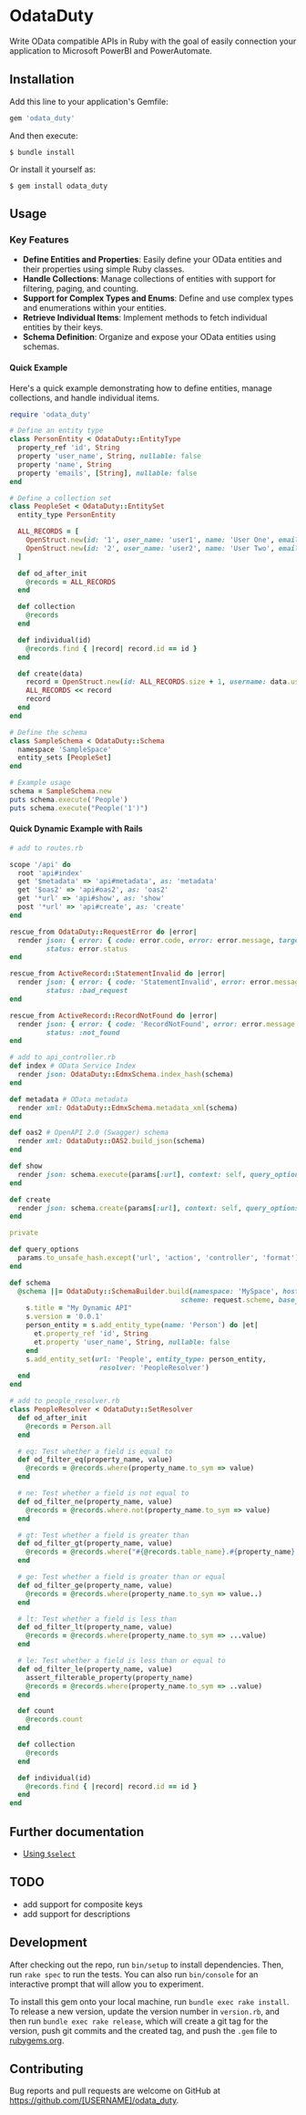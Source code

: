 # OdataDuty

Write OData compatible APIs in Ruby with the goal of easily connection your application to Microsoft PowerBI and PowerAutomate.

## Installation

Add this line to your application's Gemfile:

```ruby
gem 'odata_duty'
```

And then execute:

    $ bundle install

Or install it yourself as:

    $ gem install odata_duty

## Usage

### Key Features

- **Define Entities and Properties**: Easily define your OData entities and their properties using simple Ruby classes.
- **Handle Collections**: Manage collections of entities with support for filtering, paging, and counting.
- **Support for Complex Types and Enums**: Define and use complex types and enumerations within your entities.
- **Retrieve Individual Items**: Implement methods to fetch individual entities by their keys.
- **Schema Definition**: Organize and expose your OData entities using schemas.

#### Quick Example

Here's a quick example demonstrating how to define entities, manage collections, and handle individual items.

```ruby
require 'odata_duty'

# Define an entity type
class PersonEntity < OdataDuty::EntityType
  property_ref 'id', String
  property 'user_name', String, nullable: false
  property 'name', String
  property 'emails', [String], nullable: false
end

# Define a collection set
class PeopleSet < OdataDuty::EntitySet
  entity_type PersonEntity

  ALL_RECORDS = [
    OpenStruct.new(id: '1', user_name: 'user1', name: 'User One', emails: ['user1@example.com']),
    OpenStruct.new(id: '2', user_name: 'user2', name: 'User Two', emails: ['user2@example.com'])
  ]

  def od_after_init
    @records = ALL_RECORDS
  end

  def collection
    @records
  end

  def individual(id)
    @records.find { |record| record.id == id }
  end

  def create(data)
    record = OpenStruct.new(id: ALL_RECORDS.size + 1, username: data.user_name, name: data.name, emails: data.emails)
    ALL_RECORDS << record
    record
  end
end

# Define the schema
class SampleSchema < OdataDuty::Schema
  namespace 'SampleSpace'
  entity_sets [PeopleSet]
end

# Example usage
schema = SampleSchema.new
puts schema.execute('People')
puts schema.execute("People('1')")
```

#### Quick Dynamic Example with Rails

```ruby
# add to routes.rb

scope '/api' do
  root 'api#index'
  get '$metadata' => 'api#metadata', as: 'metadata'
  get '$oas2' => 'api#oas2', as: 'oas2'
  get '*url' => 'api#show', as: 'show'
  post '*url' => 'api#create', as: 'create'
end
```

```ruby
rescue_from OdataDuty::RequestError do |error|
  render json: { error: { code: error.code, error: error.message, target: error.target } }, 
         status: error.status
end

rescue_from ActiveRecord::StatementInvalid do |error|
  render json: { error: { code: 'StatementInvalid', error: error.message } }, 
         status: :bad_request
end

rescue_from ActiveRecord::RecordNotFound do |error|
  render json: { error: { code: 'RecordNotFound', error: error.message } }, 
         status: :not_found
end

# add to api_controller.rb
def index # OData Service Index
  render json: OdataDuty::EdmxSchema.index_hash(schema)
end

def metadata # OData metadata
  render xml: OdataDuty::EdmxSchema.metadata_xml(schema)
end

def oas2 # OpenAPI 2.0 (Swagger) schema
  render xml: OdataDuty::OAS2.build_json(schema)
end

def show
  render json: schema.execute(params[:url], context: self, query_options: query_options)
end

def create
  render json: schema.create(params[:url], context: self, query_options: query_options)
end

private

def query_options
  params.to_unsafe_hash.except('url', 'action', 'controller', 'format')
end

def schema
  @schema ||= OdataDuty::SchemaBuilder.build(namespace: 'MySpace', host: request.host_with_port,
                                          scheme: request.scheme, base_path: api_index_path) do |s|
    s.title = "My Dynamic API"
    s.version = '0.0.1'
    person_entity = s.add_entity_type(name: 'Person') do |et|
      et.property_ref 'id', String
      et.property 'user_name', String, nullable: false
    end
    s.add_entity_set(url: 'People', entity_type: person_entity,
                      resolver: 'PeopleResolver')
  end
end
```

```ruby
# add to people_resolver.rb
class PeopleResolver < OdataDuty::SetResolver
  def od_after_init
    @records = Person.all
  end

  # eq: Test whether a field is equal to
  def od_filter_eq(property_name, value)
    @records = @records.where(property_name.to_sym => value)
  end

  # ne: Test whether a field is not equal to
  def od_filter_ne(property_name, value)
    @records = @records.where.not(property_name.to_sym => value)
  end

  # gt: Test whether a field is greater than
  def od_filter_gt(property_name, value)
    @records = @records.where("#{@records.table_name}.#{property_name} > ?", value)
  end

  # ge: Test whether a field is greater than or equal
  def od_filter_ge(property_name, value)
    @records = @records.where(property_name.to_sym => value..)
  end

  # lt: Test whether a field is less than
  def od_filter_lt(property_name, value)
    @records = @records.where(property_name.to_sym => ...value)
  end

  # le: Test whether a field is less than or equal to
  def od_filter_le(property_name, value)
    assert_filterable_property(property_name)
    @records = @records.where(property_name.to_sym => ..value)
  end

  def count
    @records.count
  end

  def collection
    @records
  end

  def individual(id)
    @records.find { |record| record.id == id }
  end
end
```

## Further documentation

- [Using `$select`](doc/using_select.md)

## TODO

* add support for composite keys
* add support for descriptions

## Development

After checking out the repo, run `bin/setup` to install dependencies. Then, run `rake spec` to run the tests. You can also run `bin/console` for an interactive prompt that will allow you to experiment.

To install this gem onto your local machine, run `bundle exec rake install`. To release a new version, update the version number in `version.rb`, and then run `bundle exec rake release`, which will create a git tag for the version, push git commits and the created tag, and push the `.gem` file to [rubygems.org](https://rubygems.org).

## Contributing

Bug reports and pull requests are welcome on GitHub at https://github.com/[USERNAME]/odata_duty.
